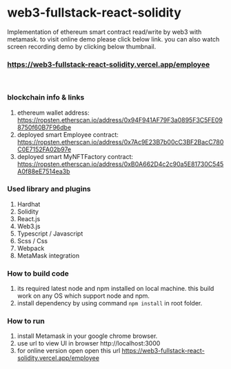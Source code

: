 # web3-fullstack-react-solidity

Implementation of ethereum smart contract read/write by web3 with metamask. to visit online demo please click below link. you can also watch screen recording demo by clicking below thumbnail.
<br/>
### https://web3-fullstack-react-solidity.vercel.app/employee
<br/>

### blockchain info & links

1. ethereum wallet address: https://ropsten.etherscan.io/address/0x94F941AF79F3a0895F3C5FE098750f60B7F96dbe
2. deployed smart Employee contract: https://ropsten.etherscan.io/address/0x7Ac9E23B7b00cC3BF2BacC780C0E7152FA02b97e
3. deployed smart MyNFTFactory contract: https://ropsten.etherscan.io/address/0xB0A662D4c2c90a5E81730C545A0f88eE7514ea3b

### Used library and plugins

1. Hardhat
2. Solidity
3. React.js
4. Web3.js
5. Typescript / Javascript
6. Scss / Css
7. Webpack
8. MetaMask integration

### How to build code

1. its required latest node and npm installed on local machine. this build work on any OS which support node and npm.
2. install dependency by using command `npm install` in root folder.

### How to run

1. install Metamask in your google chrome browser.
2. use url to view UI in browser http://localhost:3000
3. for online version open open this url https://web3-fullstack-react-solidity.vercel.app/employee
